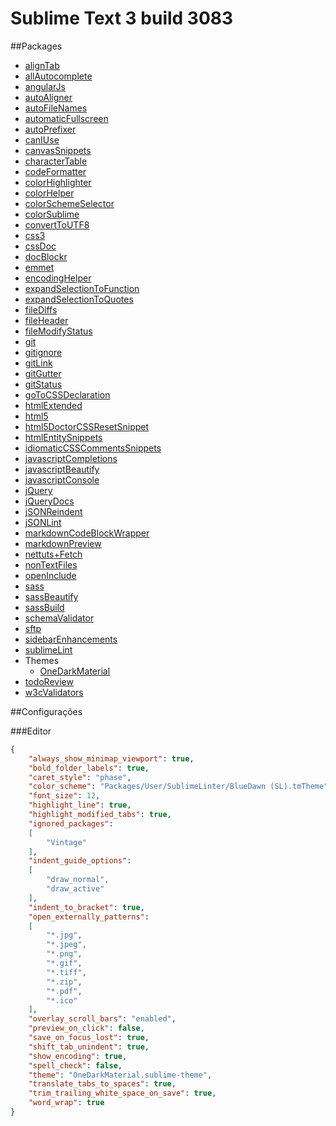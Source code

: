 Sublime Text 3 build 3083
=========================

##Packages

* [alignTab](https://packagecontrol.io/packages/AlignTab)
* [allAutocomplete](https://packagecontrol.io/packages/All%20Autocomplete)
* [angularJs](https://packagecontrol.io/packages/AngularJS)
* [autoAligner](https://packagecontrol.io/packages/AutoAligner)
* [autoFileNames](https://packagecontrol.io/packages/AutoFileName)
* [automaticFullscreen](https://packagecontrol.io/packages/AutomaticFullscreen)
* [autoPrefixer](https://packagecontrol.io/packages/Autoprefixer)
* [canIUse](https://packagecontrol.io/packages/Can%20I%20Use)
* [canvasSnippets](https://packagecontrol.io/packages/Canvas%20Snippets)
* [characterTable](https://packagecontrol.io/packages/Character%20Table)
* [codeFormatter](https://packagecontrol.io/packages/CodeFormatter)
* [colorHighlighter](https://packagecontrol.io/packages/Color%20Highlighter)
* [colorHelper](https://packagecontrol.io/packages/ColorHelper)
* [colorSchemeSelector](https://packagecontrol.io/packages/ColorSchemeSelector)
* [colorSublime](https://packagecontrol.io/packages/Colorsublime)
* [convertToUTF8](https://packagecontrol.io/packages/ConvertToUTF8)
* [css3](https://packagecontrol.io/packages/CSS3)
* [cssDoc](https://packagecontrol.io/packages/cssDOC)
* [docBlockr](https://packagecontrol.io/packages/DocBlockr)
* [emmet](https://packagecontrol.io/packages/Emmet)
* [encodingHelper](https://packagecontrol.io/packages/EncodingHelper)
* [expandSelectionToFunction](https://packagecontrol.io/packages/Expand%20Selection%20to%20Function%20%28JavaScript%29)
* [expandSelectionToQuotes](https://packagecontrol.io/packages/Expand%20Selection%20to%20Quotes)
* [fileDiffs](https://packagecontrol.io/packages/FileDiffs)
* [fileHeader](https://packagecontrol.io/packages/FileHeader)
* [fileModifyStatus](https://packagecontrol.io/packages/FileModifyStatus)
* [git](https://packagecontrol.io/packages/Git)
* [gitignore](https://packagecontrol.io/packages/Gitignore)
* [gitLink](https://packagecontrol.io/packages/GitLink)
* [gitGutter](https://packagecontrol.io/packages/GitGutter)
* [gitStatus](https://packagecontrol.io/packages/GitStatus)
* [goToCSSDeclaration](https://packagecontrol.io/packages/Goto-CSS-Declaration)
* [htmlExtended](https://packagecontrol.io/packages/HTML%20Extended)
* [html5](https://packagecontrol.io/packages/HTML5)
* [html5DoctorCSSResetSnippet](https://packagecontrol.io/packages/HTML5%20Doctor%20CSS%20Reset%20snippet)
* [htmlEntitySnippets](https://packagecontrol.io/packages/HTMLEntity%20Snippets)
* [idiomaticCSSCommentsSnippets](https://packagecontrol.io/packages/Idiomatic-CSS-Comments-Snippets)
* [javascriptCompletions](https://packagecontrol.io/packages/JavaScript%20Completions)
* [javascriptBeautify](https://packagecontrol.io/packages/Javascript%20Beautify)
* [javascriptConsole](https://packagecontrol.io/packages/JavaScript%20Console)
* [jQuery](https://packagecontrol.io/packages/jQuery)
* [jQueryDocs](https://packagecontrol.io/packages/jQueryDocs)
* [jSONReindent](https://packagecontrol.io/packages/JSON%20Reindent)
* [jSONLint](https://packagecontrol.io/packages/JSONLint)
* [markdownCodeBlockWrapper](https://packagecontrol.io/packages/MarkdownCodeBlockWrapper)
* [markdownPreview](https://packagecontrol.io/packages/Markdown%20Preview)
* [nettuts+Fetch](https://packagecontrol.io/packages/Nettuts%2B%20Fetch)
* [nonTextFiles](https://packagecontrol.io/packages/Non%20Text%20Files)
* [openInclude](https://packagecontrol.io/packages/Open-Include)
* [sass](https://packagecontrol.io/packages/Sass)
* [sassBeautify](https://packagecontrol.io/packages/SassBeautify)
* [sassBuild](https://packagecontrol.io/packages/SASS%20Build)
* [schemaValidator](https://packagecontrol.io/packages/Schema%20Validator)
* [sftp](https://packagecontrol.io/packages/SFTP)
* [sidebarEnhancements](https://packagecontrol.io/packages/SideBarEnhancements)
* [sublimeLint](https://packagecontrol.io/packages/sublimelint)
* Themes
    * [OneDarkMaterial](https://packagecontrol.io/packages/One%20Dark%20Material%20-%20Theme)
* [todoReview](https://packagecontrol.io/packages/TodoReview)
* [w3cValidators](https://packagecontrol.io/packages/W3CValidators)

##Configurações

###Editor

```json
{
    "always_show_minimap_viewport": true,
    "bold_folder_labels": true,
    "caret_style": "phase",
    "color_scheme": "Packages/User/SublimeLinter/BlueDawn (SL).tmTheme",
    "font_size": 12,
    "highlight_line": true,
    "highlight_modified_tabs": true,
    "ignored_packages":
    [
        "Vintage"
    ],
    "indent_guide_options":
    [
        "draw_normal",
        "draw_active"
    ],
    "indent_to_bracket": true,
    "open_externally_patterns":
    [
        "*.jpg",
        "*.jpeg",
        "*.png",
        "*.gif",
        "*.tiff",
        "*.zip",
        "*.pdf",
        "*.ico"
    ],
    "overlay_scroll_bars": "enabled",
    "preview_on_click": false,
    "save_on_focus_lost": true,
    "shift_tab_unindent": true,
    "show_encoding": true,
    "spell_check": false,
    "theme": "OneDarkMaterial.sublime-theme",
    "translate_tabs_to_spaces": true,
    "trim_trailing_white_space_on_save": true,
    "word_wrap": true
}
```
